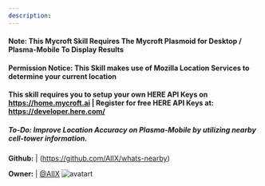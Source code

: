 ```yaml
---
description: 
---
```

#### Note: This Mycroft Skill Requires The Mycroft Plasmoid for Desktop / Plasma-Mobile To Display Results
#### Permission Notice: This Skill makes use of Mozilla Location Services to determine your current location
#### This skill requires you to setup your own HERE API Keys on https://home.mycroft.ai | Register for free HERE API Keys at: https://developer.here.com/

##### To-Do: Improve Location Accuracy on Plasma-Mobile by utilizing nearby cell-tower information.

**Github:** | (https://github.com/AIIX/whats-nearby)

**Owner:** | [@AIIX](https://github.com/AIIX) ![avatart](https://avatars3.githubusercontent.com/u/19663666?v=4)

